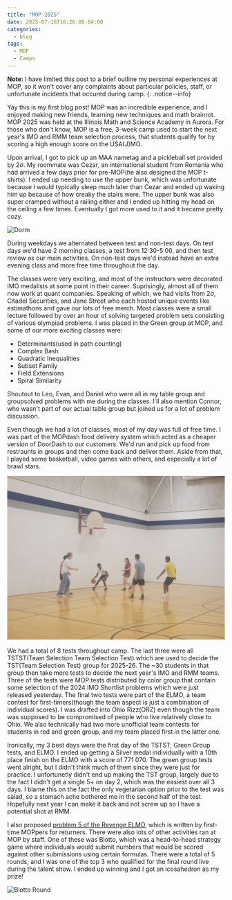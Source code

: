 ```yaml
---
title: "MOP 2025"
date: 2025-07-16T16:26:00-04:00
categories:
  - blog
tags:
  - MOP
  - Camps
---
```


**Note:** I have limited this post to a brief outline my personal experiences at MOP, so it won't cover any complaints about particular policies, staff, or unfortunate incidents that occured during camp. 
{: .notice--info}

Yay this is my first blog post! MOP was an incredible experience, and I enjoyed making new friends, learning new techniques and math brainrot. MOP 2025 was held at the Illinois Math and Science Academy in Aurora. For those who don't know, MOP is a free, 3-week camp used to start the next year's IMO and RMM team selection process, that students qualify for by scoring a high enough score on the USA(J)MO.

Upon arrival, I got to pick up an MAA nametag and a pickleball set provided by $2\sigma$. My roommate was Cezar, an international student from Romania who had arrived a few days prior for pre-MOP(he also designed the MOP t-shirts). I ended up needing to use the upper bunk, which was unfortunate because I would typically sleep much later than Cezar and ended up waking him up because of how creaky the stairs were. The upper bunk was also super cramped without a railing either and I ended up hitting my head on the ceiling a few times. Eventually I got more used to it and it became pretty cozy.

![Dorm](/assets/images/room.JPG)

During weekdays we alternated between test and non-test days. On test days we'd have 2 morning classes, a test from 12:30-5:00, and then test review as our main activities. On non-test days we'd instead have an extra evening class and more free time throughout the day. 

The classes were very exciting, and most of the instructors were decorated IMO medalists at some point in their career. Suprisingly, almost all of them now work at quant companies. Speaking of which, we had visits from $2\sigma$, Citadel Securities, and Jane Street who each hosted unique events like estimathons and gave our lots of free merch. Most classes were a small lecture followed by over an hour of solving targeted problem sets consisting of various olympiad problems. I was placed in the Green group at MOP, and some of our more exciting classes were:

* Determinants(used in path counting)
* Complex Bash
* Quadratic Inequalities
* Subset Family
* Field Extensions
* Spiral Similarity

Shoutout to Leo, Evan, and Daniel who were all in my table group and groupsolved problems with me during the classes. I'll also mention Connor, who wasn't part of our actual table group but joined us for a lot of problem discussion.

Even though we had a lot of classes, most of my day was full of free time. I was part of the MOPdash food delivery system which acted as a cheaper version of DoorDash to our customers. We'd run and pick up food from restraunts in groups and then come back and deliver them. Aside from that, I played some basketball, video games with others, and especially a lot of brawl stars.

![Basketball](/assets/images/basketball.png)

We had a total of 8 tests throughout camp. The last three were all TSTST(Team Selection Team Selection Test) which are used to decide the TST(Team Selection Test) group for 2025-26. The ~30 students in that group then take more tests to decide the next year's IMO and RMM teams. Three of the tests were MOP tests distributed by color group that contain some selection of the 2024 IMO Shortlist problems which were just released yesterday. The final two tests were part of the ELMO, a team contest for first-timers(though the team aspect is just a combination of individual scores). I was drafted into Ohio Rizz(ORZ) even though the team was supposed to be compromised of people who live relatively close to Ohio. We also technically had two more unofficial team contests for students in red and green group, and my team placed first in the latter one.

Ironically, my 3 best days were the first day of the TSTST, Green Group tests, and ELMO. I ended up getting a Silver medal individually with a $10$th place finish on the ELMO with a score of 771 070. The green group tests went alright, but I didn't think much of them since they were just for practice. I unfortunetly didn't end up making the TST group, largely due to the fact I didn't get a single 5+ on day 2, which was the easiest over all 3 days. I blame this on the fact the only vegetarian option prior to the test was salad, so a stomach ache bothered me in the second half of the test. Hopefully next year I can make it back and not screw up so I have a potential shot at RMM.

I also proposed [problem 5 of the Revenge ELMO](https://artofproblemsolving.com/community/c6t1667680f6h3602278_continuous_fe), which is written by first-time MOPpers for returners. There were also lots of other activities ran at MOP by staff. One of these was Blotto, which was a head-to-head strategy game where individuals would submit numbers that would be scored against other submissions using certain formulas. There were a total of 5 rounds, and I was one of the top 3 who qualified for the final round live during the talent show. I ended up winning and I got an icosahedron as my prize!

![Blotto Round](/assets/images/blotto.JPG)
